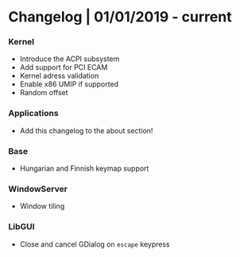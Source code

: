 # Changelog | 01/01/2019 - current

### Kernel
* Introduce the ACPI subsystem
* Add support for PCI ECAM
* Kernel adress validation
* Enable x86 UMIP if supported
* Random offset

### Applications
* Add this changelog to the about section!

### Base
* Hungarian and Finnish keymap support

### WindowServer
* Window tiling

### LibGUI
* Close and cancel GDialog on `escape` keypress
